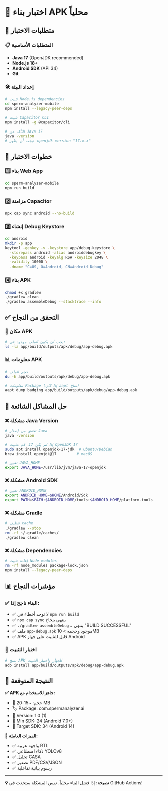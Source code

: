 # 🧪 اختبار بناء APK محلياً

## 🔧 متطلبات الاختبار

### 📋 المتطلبات الأساسية
- **Java 17** (OpenJDK recommended)
- **Node.js 18+**
- **Android SDK** (API 34)
- **Git**

### 🛠️ إعداد البيئة
```bash
# تثبيت Node.js dependencies
cd sperm-analyzer-mobile
npm install --legacy-peer-deps

# تثبيت Capacitor CLI
npm install -g @capacitor/cli

# التأكد من Java 17
java -version
# يجب أن يظهر: openjdk version "17.x.x"
```

## 🚀 خطوات الاختبار

### 1️⃣ بناء Web App
```bash
cd sperm-analyzer-mobile
npm run build
```

### 2️⃣ مزامنة Capacitor
```bash
npx cap sync android --no-build
```

### 3️⃣ إنشاء Debug Keystore
```bash
cd android
mkdir -p app
keytool -genkey -v -keystore app/debug.keystore \
  -storepass android -alias androiddebugkey \
  -keypass android -keyalg RSA -keysize 2048 \
  -validity 10000 \
  -dname "C=US, O=Android, CN=Android Debug"
```

### 4️⃣ بناء APK
```bash
chmod +x gradlew
./gradlew clean
./gradlew assembleDebug --stacktrace --info
```

## ✅ التحقق من النجاح

### 📱 مكان APK
```bash
# يجب أن يكون الملف موجود في:
ls -la app/build/outputs/apk/debug/app-debug.apk
```

### 📊 معلومات APK
```bash
# حجم الملف
du -h app/build/outputs/apk/debug/app-debug.apk

# معلومات Package (إذا كان aapt متاح)
aapt dump badging app/build/outputs/apk/debug/app-debug.apk
```

## 🐛 حل المشاكل الشائعة

### ❌ مشكلة Java Version
```bash
# تحقق من إصدار Java
java -version

# إذا لم يكن 17، قم بتثبيت OpenJDK 17
sudo apt install openjdk-17-jdk  # Ubuntu/Debian
brew install openjdk@17         # macOS

# تعيين JAVA_HOME
export JAVA_HOME=/usr/lib/jvm/java-17-openjdk
```

### ❌ مشكلة Android SDK
```bash
# تعيين ANDROID_HOME
export ANDROID_HOME=$HOME/Android/Sdk
export PATH=$PATH:$ANDROID_HOME/tools:$ANDROID_HOME/platform-tools
```

### ❌ مشكلة Gradle
```bash
# تنظيف cache
./gradlew --stop
rm -rf ~/.gradle/caches/
./gradlew clean
```

### ❌ مشكلة Dependencies
```bash
# إعادة تثبيت Node modules
rm -rf node_modules package-lock.json
npm install --legacy-peer-deps
```

## 📊 مؤشرات النجاح

### ✅ البناء ناجح إذا:
- ✅ لا توجد أخطاء في `npm run build`
- ✅ `npx cap sync` ينتهي بنجاح
- ✅ `./gradlew assembleDebug` ينتهي بـ "BUILD SUCCESSFUL"
- ✅ ملف `app-debug.apk` موجود وحجمه > 10MB
- ✅ APK قابل للتثبيت على جهاز Android

### 📱 اختبار التثبيت
```bash
# نسخ APK للجهاز واختبار التثبيت
adb install app/build/outputs/apk/debug/app-debug.apk
```

## 🎯 النتيجة المتوقعة

**✅ APK جاهز للاستخدام مع:**
- 📱 حجم: ~15-20 MB
- 🏷️ Package: com.spermanalyzer.ai
- 🔧 Version: 1.0 (1)
- 🤖 Min SDK: 24 (Android 7.0+)
- 🎯 Target SDK: 34 (Android 14)

**🧬 الميزات العاملة:**
- ✅ واجهة عربية RTL
- ✅ ذكاء اصطناعي YOLOv8
- ✅ تحليل CASA
- ✅ تصدير PDF/CSV/JSON
- ✅ رسوم بيانية تفاعلية

---

**💡 نصيحة:** إذا فشل البناء محلياً، نفس المشكلة ستحدث في GitHub Actions!